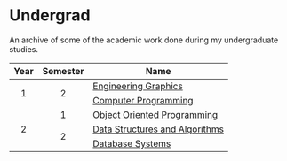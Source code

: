 # Undergrad

An archive of some of the academic work done during my undergraduate studies.

<table>
    <thead>
        <tr>
            <th align="center">Year</th>
            <th align="center">Semester</th>
            <th>Name</th>
    </thead>
    <tbody>
        <tr>
            <td rowspan=2 align="center">1</td>
            <td rowspan=2 align="center">2</td>
            <td><a href="courses/BITS_F110/">Engineering Graphics</a></td>
        </tr>
        <tr>
            <td><a href="courses/CS_F111/">Computer Programming</a></td>
        </tr>
        <tr>
            <td rowspan=3 align="center">2</td>
            <td align="center">1</td>
            <td><a href="courses/CS_F213/">Object Oriented Programming</a></td>
        </tr>
        <tr>
            <td rowspan=2 align="center">2</td>
            <td><a href="courses/CS_F211/">Data Structures and Algorithms</a></td>
        </tr>
        <tr>
            <td><a href="courses/CS_F212/">Database Systems</a></td>
        </tr>
    </tbody>
</table>
